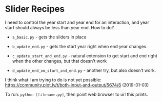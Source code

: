 Slider Recipes
==============

I need to control the year start and year end for an interaction, and
year start should always be less than year end.  How to do?

* `a_basic.py` - gets the sliders in place

* `b_update_end.py` - gets the start year right when end year changes

* `c_update_start_and_end.py` - natural extension to get start and end
  right when the other changes, but that doesn't work

* `d_update_end_on_start_and_end.py` - another try, but also doesn't
  work.

I think what I am trying to do is not yet possible:
https://community.plot.ly/t/both-input-and-output/5674/6 (2019-01-03)

To run: `python [filename.py]`, then point web browser to url this
prints.